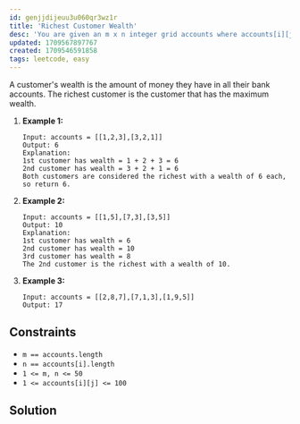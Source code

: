 ```yaml
---
id: genjjdijeuu3u060qr3wz1r
title: 'Richest Customer Wealth'
desc: 'You are given an m x n integer grid accounts where accounts[i][j] is the amount of money the i​​​​​​​​​​​th​​​​ customer has in the j​​​​​​​​​​​th​​​​ bank. Return the wealth that the richest customer has.'
updated: 1709567897767
created: 1709546591858
tags: leetcode, easy
---
```


A customer's wealth is the amount of money they have in all their bank accounts. The richest customer is the customer that has the maximum wealth.
 

1. **Example 1:**

    ```
    Input: accounts = [[1,2,3],[3,2,1]]
    Output: 6
    Explanation:
    1st customer has wealth = 1 + 2 + 3 = 6
    2nd customer has wealth = 3 + 2 + 1 = 6
    Both customers are considered the richest with a wealth of 6 each, so return 6.
    ```

2. **Example 2:**

    ```
    Input: accounts = [[1,5],[7,3],[3,5]]
    Output: 10
    Explanation: 
    1st customer has wealth = 6
    2nd customer has wealth = 10 
    3rd customer has wealth = 8
    The 2nd customer is the richest with a wealth of 10.
    ```

3. **Example 3:**

    ```
    Input: accounts = [[2,8,7],[7,1,3],[1,9,5]]
    Output: 17
    ```

## Constraints

- `m == accounts.length`
- `n == accounts[i].length`
- `1 <= m, n <= 50`
- `1 <= accounts[i][j] <= 100`

## Solution

```python

```